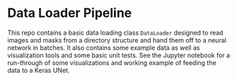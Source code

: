 # Data Loader Pipeline

This repo contains a basic data loading class `DataLoader` designed to read images and masks from a directory structure and hand them off to a neural network in batches. It also contains some example data as well as visualization tools and some basic unit tests. See the Jupyter notebook for a run-through of some visualizations and working example of feeding the data to a Keras UNet. 
